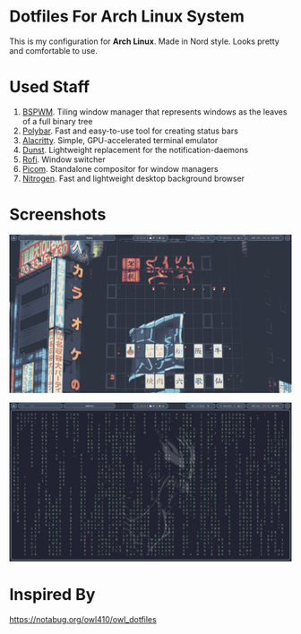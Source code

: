 # Dotfiles For Arch Linux System
This is my configuration for **Arch Linux**. Made in Nord style. Looks pretty and comfortable to use.

# Used Staff
1) [BSPWM](https://wiki.archlinux.org/title/Bspwm). Tiling window manager that represents windows as the leaves of a full binary tree
2) [Polybar](https://wiki.archlinux.org/title/Polybar). Fast and easy-to-use tool for creating status bars
3) [Alacritty](https://wiki.archlinux.org/title/Alacritty). Simple, GPU-accelerated terminal emulator
4) [Dunst](https://wiki.archlinux.org/title/Dunst). Lightweight replacement for the notification-daemons
5) [Rofi](https://wiki.archlinux.org/title/Rofi). Window switcher
6) [Picom](https://wiki.archlinux.org/title/Picom). Standalone compositor for window managers
7) [Nitrogen](https://wiki.archlinux.org/title/Nitrogen). Fast and lightweight desktop background browser

# Screenshots
![Screenshot1](screenshots/screenshot1.png)

![Screenshot2](screenshots/screenshot2.png)

# Inspired By

https://notabug.org/owl410/owl_dotfiles